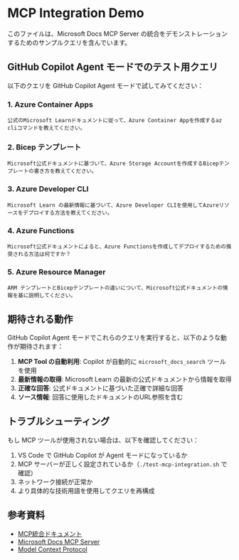 # MCP Integration Demo

このファイルは、Microsoft Docs MCP Server の統合をデモンストレーションするためのサンプルクエリを含んでいます。

## GitHub Copilot Agent モードでのテスト用クエリ

以下のクエリを GitHub Copilot Agent モードで試してみてください：

### 1. Azure Container Apps
```
公式のMicrosoft Learnドキュメントに従って、Azure Container Appを作成するaz cliコマンドを教えてください。
```

### 2. Bicep テンプレート
```
Microsoft公式ドキュメントに基づいて、Azure Storage Accountを作成するBicepテンプレートの書き方を教えてください。
```

### 3. Azure Developer CLI
```
Microsoft Learn の最新情報に基づいて、Azure Developer CLIを使用してAzureリソースをデプロイする方法を教えてください。
```

### 4. Azure Functions
```
Microsoft公式ドキュメントによると、Azure Functionsを作成してデプロイするための推奨される方法は何ですか？
```

### 5. Azure Resource Manager
```
ARM テンプレートとBicepテンプレートの違いについて、Microsoft公式ドキュメントの情報を基に説明してください。
```

## 期待される動作

GitHub Copilot Agent モードでこれらのクエリを実行すると、以下のような動作が期待されます：

1. **MCP Tool の自動利用**: Copilot が自動的に `microsoft_docs_search` ツールを使用
2. **最新情報の取得**: Microsoft Learn の最新の公式ドキュメントから情報を取得
3. **正確な回答**: 公式ドキュメントに基づいた正確で詳細な回答
4. **ソース情報**: 回答に使用したドキュメントのURL参照を含む

## トラブルシューティング

もし MCP ツールが使用されない場合は、以下を確認してください：

1. VS Code で GitHub Copilot が Agent モードになっているか
2. MCP サーバーが正しく設定されているか（`./test-mcp-integration.sh` で確認）
3. ネットワーク接続が正常か
4. より具体的な技術用語を使用してクエリを再構成

## 参考資料

- [MCP統合ドキュメント](mcp-integration.md)
- [Microsoft Docs MCP Server](https://github.com/MicrosoftDocs/mcp)
- [Model Context Protocol](https://modelcontextprotocol.io)